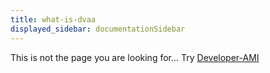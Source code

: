 ```yaml
---
title: what-is-dvaa
displayed_sidebar: documentationSidebar
---
```


This is not the page you are looking for...
Try [Developer-AMI](/docs/rest-apis/learn/sandbox/developer-ami.md)
